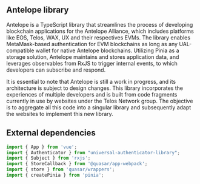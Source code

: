 ## Antelope library

Antelope is a TypeScript library that streamlines the process of developing blockchain applications for the Antelope Alliance, which includes platforms like EOS, Telos, WAX, UX and their respectives EVMs. The library enables MetaMask-based authentication for EVM blockchains as long as any UAL-compatible wallet for native Antelope blockchains. Utilizing Pinia as a storage solution, Antelope maintains and stores application data, and leverages observables from RxJS to trigger internal events, to which developers can subscribe and respond.

It is essential to note that Antelope is still a work in progress, and its architecture is subject to design changes. This library incorporates the experiences of multiple developers and is built from code fragments currently in use by websites under the Telos Network group. The objective is to aggregate all this code into a singular library and subsequently adapt the websites to implement this new library.

## External dependencies
```typescript
import { App } from 'vue';
import { Authenticator } from "universal-authenticator-library";
import { Subject } from 'rxjs';
import { StoreCallback } from '@quasar/app-webpack';
import { store } from 'quasar/wrappers';
import { createPinia } from 'pinia';
```